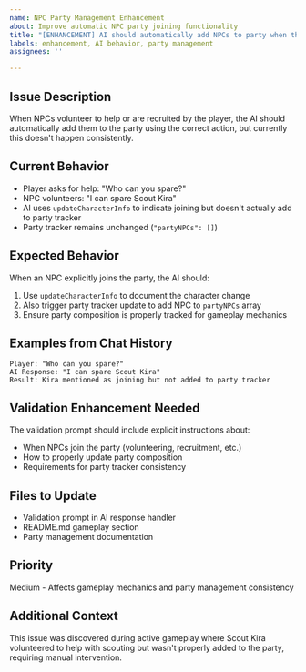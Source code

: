 ```yaml
---
name: NPC Party Management Enhancement
about: Improve automatic NPC party joining functionality
title: "[ENHANCEMENT] AI should automatically add NPCs to party when they volunteer or are recruited"
labels: enhancement, AI behavior, party management
assignees: ''

---
```


## Issue Description
When NPCs volunteer to help or are recruited by the player, the AI should automatically add them to the party using the correct action, but currently this doesn't happen consistently.

## Current Behavior
- Player asks for help: "Who can you spare?"
- NPC volunteers: "I can spare Scout Kira"
- AI uses `updateCharacterInfo` to indicate joining but doesn't actually add to party tracker
- Party tracker remains unchanged (`"partyNPCs": []`)

## Expected Behavior
When an NPC explicitly joins the party, the AI should:
1. Use `updateCharacterInfo` to document the character change
2. Also trigger party tracker update to add NPC to `partyNPCs` array
3. Ensure party composition is properly tracked for gameplay mechanics

## Examples from Chat History
```
Player: "Who can you spare?"
AI Response: "I can spare Scout Kira"
Result: Kira mentioned as joining but not added to party tracker
```

## Validation Enhancement Needed
The validation prompt should include explicit instructions about:
- When NPCs join the party (volunteering, recruitment, etc.)
- How to properly update party composition
- Requirements for party tracker consistency

## Files to Update
- Validation prompt in AI response handler
- README.md gameplay section
- Party management documentation

## Priority
Medium - Affects gameplay mechanics and party management consistency

## Additional Context
This issue was discovered during active gameplay where Scout Kira volunteered to help with scouting but wasn't properly added to the party, requiring manual intervention.